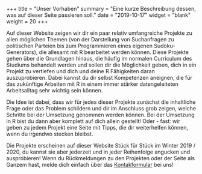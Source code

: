 +++
title = "Unser Vorhaben"
summary = "Eine kurze Beschreibung dessen, was auf dieser Seite passieren soll."
date = "2019-10-17"
widget = "blank"
weight = 20
+++

Auf dieser Website zeigen wir dir ein paar relativ umfangreiche Projekte zu
allen möglichen Themen (von der Darstellung von Suchanfragen zu politischen
Parteien bis zum Programmieren eines eigenen Sudoku-Generators), die allesamt
mit R bearbeitet werden können. Diese Projekte gehen über die Grundlagen
hinaus, die häufig im normalen Curriculum des Studiums behandelt werden und 
sollen dir die Möglichkeit geben, dich in ein Projekt zu vertiefen und
dich und deine R Fähigkeiten daran auszuprobieren. Dabei kannst du dir selbst
Kompetenzen aneignen, die für das zukünftige Arbeiten mit R in einem immer
stärker datengeleiteten Arbeitsalltag sehr wichtig sein können.

Die Idee ist dabei, dass wir für jedes dieser Projekte zunächst die inhaltliche
Frage oder das Problem schildern und dir im Anschluss grob zeigen, welche
Schritte bei der Umsetzung genommen werden können. Bei der Umsetzung in R bist
du dann aber komplett auf dich allein gestellt! Oder - fast: wir geben zu jedem
Projekt eine Seite mit Tipps, die dir weiterhelfen können, wenn du irgendwo
stecken bleibst.

Die Projekte erscheinen auf dieser Website Stück für Stück im Winter 2019 /
2020, du kannst sie aber jederzeit und in jeder Reihenfolge angucken und
ausprobieren! Wenn du Rückmeldungen zu den Projekten oder der Seite als Ganzem hast,
melde dich einfach über das [Kontakformular](#contact) bei uns!
